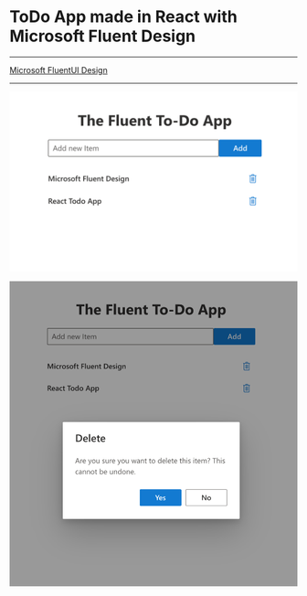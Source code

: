 # ToDo App made in React with Microsoft Fluent Design

---

[Microsoft FluentUI Design](https://developer.microsoft.com/en-us/fluentui#/)

---

![Simple App Interface](public/todo-fluentui-react.png)

![Task delete](public/todo-fluentui-react-del.png)
